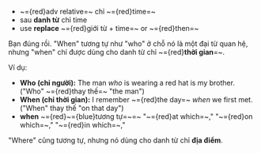 
- ~={red}adv relative=~ chỉ ~={red}time=~
- sau **danh từ** chỉ time
- use **replace** ~={red}giới từ + time=~ or ~={red}then=~

Bạn đúng rồi. "When" tương tự như "who" ở chỗ nó là một đại từ quan hệ, nhưng "when" chỉ được dùng cho danh từ chỉ ~={red}**thời gian**=~.

Ví dụ:

* **Who (chỉ người):** The man *who* is wearing a red hat is my brother.  ("Who" ~={red}thay thế=~ "the man")
* **When (chỉ thời gian):** I remember ~={red}the day=~ *when* we first met. ("When" thay thế "on that day")
* **when** ~={red}~={blue}tương tự=~=~  "~={red}at which=~," "~={red}on which=~," "~={red}in which=~,"


"Where" cũng tương tự, nhưng nó dùng cho danh từ chỉ **địa điểm**.



